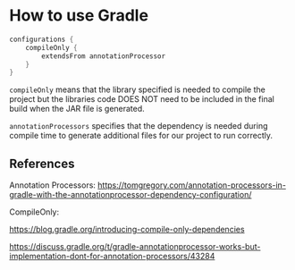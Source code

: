 # How to use Gradle

```groovy
configurations {
    compileOnly {
        extendsFrom annotationProcessor
    }
}
```

`compileOnly` means that the library specified is needed to compile the project but the libraries code DOES NOT need to be included in the final build when the JAR file is generated.

`annotationProcessors` specifies that the dependency is needed during compile time to generate additional files for our project to run correctly.

## References

Annotation Processors: https://tomgregory.com/annotation-processors-in-gradle-with-the-annotationprocessor-dependency-configuration/

CompileOnly:

https://blog.gradle.org/introducing-compile-only-dependencies

https://discuss.gradle.org/t/gradle-annotationprocessor-works-but-implementation-dont-for-annotation-processors/43284
